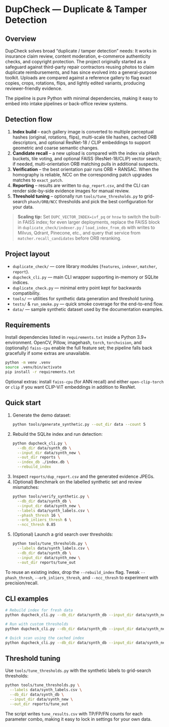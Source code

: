 # DupCheck — Duplicate & Tamper Detection

## Overview
DupCheck solves broad “duplicate / tamper detection” needs: It works in insurance claim review, content moderation, e-commerce authenticity checks, and copyright protection. The project originally started as a safeguard against third-party repair contractors reusing photos to claim duplicate reimbursements, and has since evolved into a general-purpose toolkit. Uploads are compared against a reference gallery to flag exact copies, crops, rotations, flips, and lightly edited variants, producing reviewer-friendly evidence.

The pipeline is pure Python with minimal dependencies, making it easy to embed into intake pipelines or back-office review systems.

## Detection flow
1. **Index build** – each gallery image is converted to multiple perceptual hashes (original, rotations, flips), multi-scale tile hashes, cached ORB descriptors, and optional ResNet-18 / CLIP embeddings to support geometric and coarse semantic changes.
2. **Candidate recall** – a new upload is compared with the index via pHash buckets, tile voting, and optional FAISS (ResNet-18/CLIP) vector search; if needed, multi-orientation ORB matching pulls in additional suspects.
3. **Verification** – the best orientation pair runs ORB + RANSAC. When the homography is reliable, NCC on the corresponding patch upgrades matches to `exact_patch`.
4. **Reporting** – results are written to `dup_report.csv`, and the CLI can render side-by-side evidence images for manual review.
5. **Threshold tuning** – optionally run `tools/tune_thresholds.py` to grid-search `phash/ORB/NCC` thresholds and pick the best configuration for your data.

> **Scaling tip:** Set `DUPC_VECTOR_INDEX=ivf_pq` or `hnsw` to switch the built-in FAISS index; for even larger deployments, replace the FAISS block in `duplicate_check/indexer.py` / `load_index_from_db` with writes to Milvus, Qdrant, Pinecone, etc., and query that service from `matcher.recall_candidates` before ORB reranking.

## Project layout
- `duplicate_check/` — core library modules (`features`, `indexer`, `matcher`, `report`).
- `dupcheck_cli.py` — main CLI wrapper supporting in-memory or SQLite indices.
- `duplicate_check.py` — minimal entry point kept for backwards compatibility.
- `tools/` — utilities for synthetic data generation and threshold tuning.
- `tests/` & `run_smoke.py` — quick smoke coverage for the end-to-end flow.
- `data/` — sample synthetic dataset used by the documentation examples.

## Requirements
Install dependencies listed in `requirements.txt` inside a Python 3.9+ environment. OpenCV, Pillow, imagehash, `torch`, `torchvision`, and (optionally) `faiss-cpu` enable the full feature set; the pipeline falls back gracefully if some extras are unavailable.

```bash
python -m venv .venv
source .venv/bin/activate
pip install -r requirements.txt
```

Optional extras: install `faiss-cpu` (for ANN recall) and either `open-clip-torch` or `clip` if you want CLIP-ViT embeddings in addition to ResNet.

## Quick start
1. Generate the demo dataset:
   ```bash
   python tools/generate_synthetic.py --out_dir data --count 5
   ```
2. Rebuild the SQLite index and run detection:
   ```bash
   python dupcheck_cli.py \
     --db_dir data/synth_db \
     --input_dir data/synth_new \
     --out_dir reports \
     --index_db ./index.db \
     --rebuild_index
   ```
3. Inspect `reports/dup_report.csv` and the generated evidence JPEGs.
4. (Optional) Benchmark on the labelled synthetic set and review mismatches:
   ```bash
   python tools/verify_synthetic.py \
     --db_dir data/synth_db \
     --input_dir data/synth_new \
     --labels data/synth_labels.csv \
     --phash_thresh 16 \
     --orb_inliers_thresh 6 \
     --ncc_thresh 0.85
   ```
5. (Optional) Launch a grid search over thresholds:
   ```bash
   python tools/tune_thresholds.py \
     --labels data/synth_labels.csv \
     --db_dir data/synth_db \
     --input_dir data/synth_new \
     --out_dir reports/tune_out
   ```

To reuse an existing index, drop the `--rebuild_index` flag. Tweak `--phash_thresh`, `--orb_inliers_thresh`, and `--ncc_thresh` to experiment with precision/recall.

## CLI examples
```bash
# Rebuild index for fresh data
python dupcheck_cli.py --db_dir data/synth_db --input_dir data/synth_new --out_dir reports --index_db ./index.db --rebuild_index

# Run with custom thresholds
python dupcheck_cli.py --db_dir data/synth_db --input_dir data/synth_new --out_dir reports --phash_thresh 12 --orb_inliers_thresh 30 --ncc_thresh 0.94

# Quick scan using the cached index
python dupcheck_cli.py --db_dir data/synth_db --input_dir data/synth_new --out_dir reports --index_db ./index.db
```

## Threshold tuning
Use `tools/tune_thresholds.py` with the synthetic labels to grid-search thresholds:

```bash
python tools/tune_thresholds.py \
  --labels data/synth_labels.csv \
  --db_dir data/synth_db \
  --input_dir data/synth_new \
  --out_dir reports/tune_out
```

The script writes `tune_results.csv` with TP/FP/FN counts for each parameter combo, making it easy to lock in settings for your own data.
